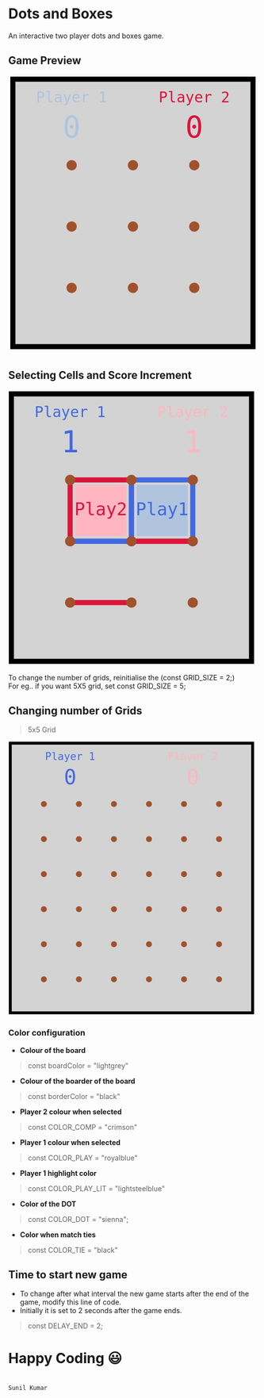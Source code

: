 
# **Dots and Boxes**

An interactive two player dots and boxes game.

## **Game Preview** 

![Screenshot](/Resources/dots1.png)

## **Selecting Cells and Score Increment**

![Winner](/Resources/dot2.png)

To change the number of grids, reinitialise the (const GRID_SIZE = 2;)\
For eg.. if you want 5X5 grid, set const GRID_SIZE = 5;

## **Changing number of Grids**

>5x5 Grid

![Changing_Number_Of_Grids](/Resources/dots3.png)

### **Color configuration**

* **Colour of the board**

>const boardColor = "lightgrey"

* **Colour of the boarder of the board**

>const borderColor = "black"

* **Player 2 colour when selected**

>const COLOR_COMP = "crimson"

* **Player 1 colour when selected**

>const COLOR_PLAY = "royalblue"

* **Player 1 highlight color**

>const COLOR_PLAY_LIT = "lightsteelblue"

* **Color of the DOT**

>const COLOR_DOT = "sienna";

* **Color when match ties**

>const COLOR_TIE = "black"

## **Time to start new game**

* To change after what interval the new game starts after the end of the game, modify this line of code.
* Initially it is set to 2 seconds after the game ends.

>const DELAY_END = 2;

# Happy Coding :smiley:

                                                                            Sunil Kumar

